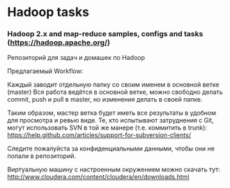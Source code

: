 Hadoop tasks
===

### Hadoop 2.x and map-reduce samples, configs and tasks (https://hadoop.apache.org/)

Репозиторий для задач и домашек по Hadoop

Предлагаемый Workflow:

Каждый заводит отдельную папку со своим именем в основной ветке (master)
Вся работа ведётся в основной ветке, можно свободно делать commit, push и pull в master, но изменения делать в своей папке.

Таким образом, мастер ветка будет иметь все результаты в удобном для просмотра и ревью виде. Те, кто испытывают затруднения с Git, могут использовать SVN в той же манере (т.е. коммитить в trunk): https://help.github.com/articles/support-for-subversion-clients/

Следите пожалуйста за конфиденциальными данными, чтобы они не попали в репозиторий.

Виртуальную машину с настроенным окружением можно скачать тут: http://www.cloudera.com/content/cloudera/en/downloads.html

